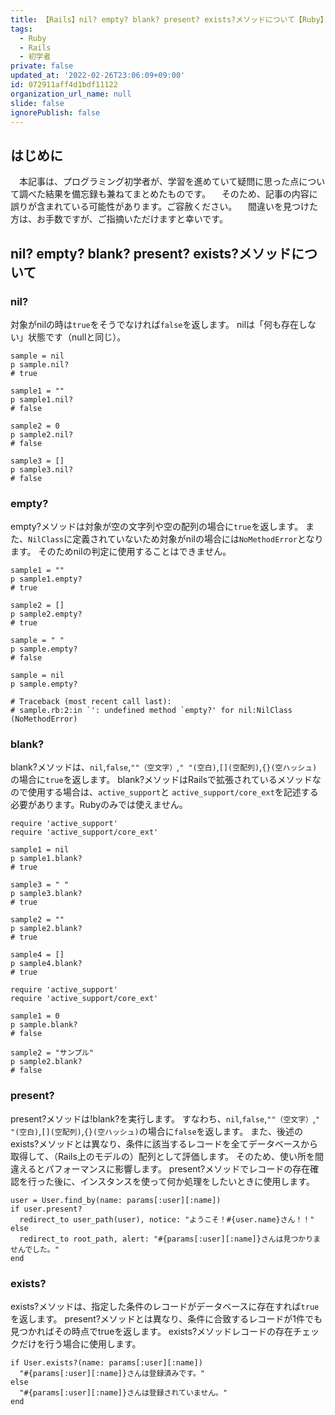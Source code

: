 ```yaml
---
title: 【Rails】nil? empty? blank? present? exists?メソッドについて【Ruby】
tags:
  - Ruby
  - Rails
  - 初学者
private: false
updated_at: '2022-02-26T23:06:09+09:00'
id: 072911aff4d1bdf11122
organization_url_name: null
slide: false
ignorePublish: false
---
```

## はじめに
　本記事は、プログラミング初学者が、学習を進めていて疑問に思った点について調べた結果を備忘録も兼ねてまとめたものです。
　そのため、記事の内容に誤りが含まれている可能性があります。ご容赦ください。
　間違いを見つけた方は、お手数ですが、ご指摘いただけますと幸いです。

## nil? empty? blank? present? exists?メソッドについて

### nil?
対象がnilの時は`true`をそうでなければ`false`を返します。
nilは「何も存在しない」状態です（nullと同じ）。

```ruby:trueを返す例
sample = nil
p sample.nil?
# true
```

```ruby:falseを返す例
sample1 = ""
p sample1.nil?
# false

sample2 = 0
p sample2.nil?
# false

sample3 = []
p sample3.nil?
# false
```

### empty?
empty?メソッドは対象が空の文字列や空の配列の場合に`true`を返します。
また、`NilClass`に定義されていないため対象がnilの場合には`NoMethodError`となります。
そのためnilの判定に使用することはできません。

```ruby:trueを返す例
sample1 = ""
p sample1.empty?
# true

sample2 = []
p sample2.empty?
# true
```

```ruby:falseを返す例
sample = " "
p sample.empty?
# false
```

```ruby:対象がnilの場合
sample = nil
p sample.empty?

# Traceback (most recent call last):
# sample.rb:2:in `': undefined method `empty?' for nil:NilClass (NoMethodError)
```


### blank?
blank?メソッドは、`nil`,`false`,`""（空文字）`,`" "(空白)`,`[](空配列)`,`{}(空ハッシュ)`の場合に`true`を返します。
blank?メソッドはRailsで拡張されているメソッドなので使用する場合は、`active_support`と `active_support/core_ext`を記述する必要があります。Rubyのみでは使えません。

```ruby:trueを返す例
require 'active_support'
require 'active_support/core_ext'

sample1 = nil
p sample1.blank?
# true

sample3 = " "
p sample3.blank?
# true

sample2 = ""
p sample2.blank?
# true

sample4 = []
p sample4.blank?
# true
```

```ruby:falseを返す例
require 'active_support'
require 'active_support/core_ext'

sample1 = 0
p sample.blank?
# false

sample2 = "サンプル"
p sample2.blank?
# false
```

### present?
present?メソッドは!blank?を実行します。
すなわち、`nil`,`false`,`""（空文字）`,`" "(空白)`,`[](空配列)`,`{}(空ハッシュ)`の場合に`false`を返します。
また、後述のexists?メソッドとは異なり、条件に該当するレコードを全てデータベースから取得して、（Rails上のモデルの）配列として評価します。
そのため、使い所を間違えるとパフォーマンスに影響します。
present?メソッドでレコードの存在確認を行った後に、インスタンスを使って何か処理をしたいときに使用します。

```ruby:present?の使用例
user = User.find_by(name: params[:user][:name])
if user.present?
  redirect_to user_path(user), notice: "ようこそ！#{user.name}さん！！"
else
  redirect_to root_path, alert: "#{params[:user][:name]}さんは見つかりませんでした。"
end
```

### exists?
exists?メソッドは、指定した条件のレコードがデータベースに存在すれば`true`を返します。
present?メソッドとは異なり、条件に合致するレコードが1件でも見つかればその時点でtrueを返します。
exists?メソッドレコードの存在チェックだけを行う場合に使用します。

```ruby:exists?の使用例
if User.exists?(name: params[:user][:name])
  "#{params[:user][:name]}さんは登録済みです。"
else
  "#{params[:user][:name]}さんは登録されていません。"
end
```
